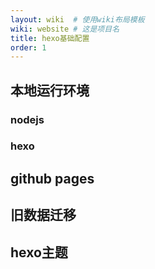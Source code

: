 ```yaml
---
layout: wiki  # 使用wiki布局模板
wiki: website # 这是项目名
title: hexo基础配置
order: 1
---
```


## 本地运行环境

### nodejs

### hexo

## github pages

## 旧数据迁移

## hexo主题